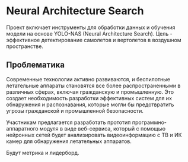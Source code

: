 # Neural Architecture Search
Проект включает инструменты для обработки данных и обучения модели на основе YOLO-NAS (Neural Architecture Search). Цель - эффективное детектирование самолетов и вертолетов в воздушном пространстве.

## Проблематика
Современные технологии активно развиваются, и беспилотные летательные аппараты становятся все более распространенными в различных сферах, включая гражданскую и промышленную. Это создает необходимость разработки эффективных систем для их обнаружения и распознавания, которые могли бы предотвратить угрозы гражданской и промышленной безопасности.

Участникам предлагается разработать прототип программно-аппаратного модуля в виде веб-сервиса, который с помощью нейронных сетей будет анализировать видеоинформацию с ТВ и ИК камер для обнаружения летательных аппаратов.

Будут метрика и лидерборд.
